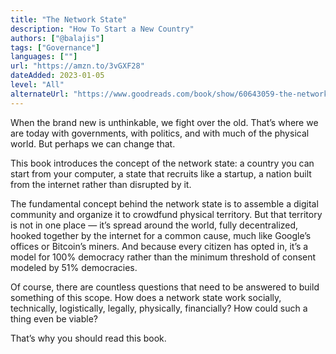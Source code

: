 ```yaml
---
title: "The Network State"
description: "How To Start a New Country"
authors: ["@balajis"]
tags: ["Governance"]
languages: [""]
url: "https://amzn.to/3vGXF28"
dateAdded: 2023-01-05
level: "All"
alternateUrl: "https://www.goodreads.com/book/show/60643059-the-network-state"
---
```


When the brand new is unthinkable, we fight over the old. That’s where we are today with governments, with politics, and with much of the physical world. But perhaps we can change that.

This book introduces the concept of the network state: a country you can start from your computer, a state that recruits like a startup, a nation built from the internet rather than disrupted by it.

The fundamental concept behind the network state is to assemble a digital community and organize it to crowdfund physical territory. But that territory is not in one place — it’s spread around the world, fully decentralized, hooked together by the internet for a common cause, much like Google’s offices or Bitcoin’s miners. And because every citizen has opted in, it’s a model for 100% democracy rather than the minimum threshold of consent modeled by 51% democracies.

Of course, there are countless questions that need to be answered to build something of this scope. How does a network state work socially, technically, logistically, legally, physically, financially? How could such a thing even be viable?

That’s why you should read this book.